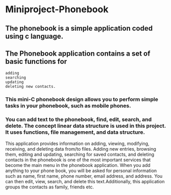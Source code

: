 # Miniproject-Phonebook
## The phonebook is a simple application coded using c language.
## The Phonebook application contains a set of basic functions for 
    adding 
    searching
    updating 
    deleting new contacts. 
 ### This mini-C phonebook design allows you to perform simple tasks in your phonebook, such as mobile phones. 
 ### You can add text to the phonebook, find, edit, search, and delete. The concept linear data structure is used in this project.  It uses functions, file management, and data structure.
 This application provides information on adding, viewing, modifying, receiving, and deleting data from/to files. Adding new entries, browsing them, editing and updating, searching for saved contacts, and deleting contacts in the phonebook is one of the most important services that become the main menu in the phonebook application. When you add anything to your phone book, you will be asked for personal information such as name, first name, phone number,  email address, and address. You can then edit, view, search, and delete this text.Additionally, this application groups the contacts as family, friends etc.
